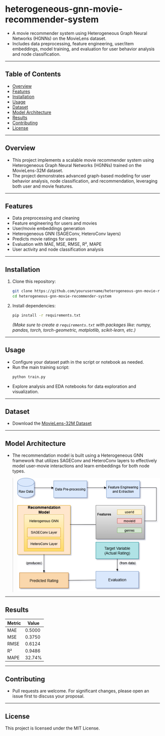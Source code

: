 
# heterogeneous-gnn-movie-recommender-system

* A movie recommender system using Heterogeneous Graph Neural Networks (HGNNs) on the MovieLens dataset.
* Includes data preprocessing, feature engineering, user/item embeddings, model training, and evaluation for user behavior analysis and node classification.
---
## Table of Contents
- [Overview](#overview)
- [Features](#features)
- [Installation](#installation)
- [Usage](#usage)
- [Dataset](#dataset)
- [Model Architecture](#model-architecture)
- [Results](#results)
- [Contributing](#contributing)
- [License](#license)
---
## Overview
* This project implements a scalable movie recommender system using Heterogeneous Graph Neural Networks (HGNNs) trained on the MovieLens-32M dataset.
* The project demonstrates advanced graph-based modeling for user behavior analysis, node classification, and recommendation, leveraging both user and movie features.
---
## Features
- Data preprocessing and cleaning
- Feature engineering for users and movies
- User/movie embeddings generation
- Heterogeneous GNN (SAGEConv, HeteroConv layers)
- Predicts movie ratings for users
- Evaluation with MAE, MSE, RMSE, R², MAPE
- User activity and node classification analysis
---
## Installation
1. Clone this repository:
    ```bash
    git clone https://github.com/yourusername/heterogeneous-gnn-movie-recommender-system.git
    cd heterogeneous-gnn-movie-recommender-system
    ```
2. Install dependencies:
    ```bash
    pip install -r requirements.txt
    ```
   *(Make sure to create a `requirements.txt` with packages like: numpy, pandas, torch, torch-geometric, matplotlib, scikit-learn, etc.)*
---
## Usage
- Configure your dataset path in the script or notebook as needed.
- Run the main training script:
    ```bash
    python train.py
    ```
- Explore analysis and EDA notebooks for data exploration and visualization.
---
## Dataset
- Download the [MovieLens-32M Dataset](https://grouplens.org/datasets/movielens/32m/)
---
## Model Architecture
* The recommendation model is built using a Heterogeneous GNN framework that utilizes SAGEConv and HeteroConv layers to effectively model user-movie interactions and learn embeddings for both node types.  
> ![Model Architecture](architecture.png)  
---
## Results
| Metric  | Value   |
|---------|---------|
| MAE     | 0.5000  |
| MSE     | 0.3750  |
| RMSE    | 0.6124  |
| R²      | 0.9486  |
| MAPE    | 32.74%  |
---
## Contributing
* Pull requests are welcome. For significant changes, please open an issue first to discuss your proposal.
---
## License

This project is licensed under the MIT License.
